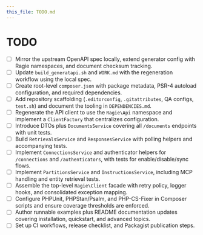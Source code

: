 ```yaml
---
this_file: TODO.md
---
```


# TODO

- [ ] Mirror the upstream OpenAPI spec locally, extend generator config with Ragie namespaces, and document checksum tracking.
- [ ] Update `build_generatapi.sh` and `WORK.md` with the regeneration workflow using the local spec.
- [ ] Create root-level `composer.json` with package metadata, PSR-4 autoload configuration, and required dependencies.
- [ ] Add repository scaffolding (`.editorconfig`, `.gitattributes`, QA configs, `test.sh`) and document the tooling in `DEPENDENCIES.md`.
- [ ] Regenerate the API client to use the `Ragie\Api` namespace and implement a `ClientFactory` that centralizes configuration.
- [ ] Introduce DTOs plus `DocumentsService` covering all `/documents` endpoints with unit tests.
- [ ] Build `RetrievalsService` and `ResponsesService` with polling helpers and accompanying tests.
- [ ] Implement `ConnectionsService` and authenticator helpers for `/connections` and `/authenticators`, with tests for enable/disable/sync flows.
- [ ] Implement `PartitionsService` and `InstructionsService`, including MCP handling and entity retrieval tests.
- [ ] Assemble the top-level `Ragie\Client` facade with retry policy, logger hooks, and consolidated exception mapping.
- [ ] Configure PHPUnit, PHPStan/Psalm, and PHP-CS-Fixer in Composer scripts and ensure coverage thresholds are enforced.
- [ ] Author runnable examples plus README documentation updates covering installation, quickstart, and advanced topics.
- [ ] Set up CI workflows, release checklist, and Packagist publication steps.
